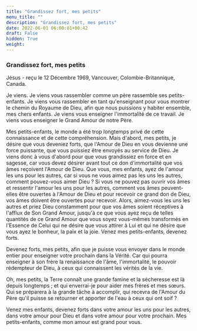 ```yaml
---
title: "Grandissez fort, mes petits"
menu_title: ""
description: "Grandissez fort, mes petits"
date: 2022-06-01 06:00:01+00:42
draft: False
hidden: True
weight:
---
```

### Grandissez fort, mes petits

Jésus - reçu le 12 Décembre 1969, Vancouver, Colombie-Britannique, Canada.

Je viens. Je viens vous rassembler comme un père rassemble ses petits-enfants. Je viens vous rassembler en tant qu'enseignant pour vous montrer le chemin du Royaume de Dieu, afin que nous puissions y habiter ensemble, mes chers enfants. Je viens vous enseigner l'immortalité de ce travail. Je viens vous enseigner le Grand Amour de notre Père.

Mes petits-enfants, le monde a été trop longtemps privé de cette connaissance et de cette compréhension. Mais d'abord, mes petits, je désire que vous deveniez forts, que l'Amour de Dieu en vous devienne une force puissante, que vous puissiez être envoyés au service de Dieu. Je viens donc à vous d'abord pour que vous grandissiez en force et en sagesse, car vous devez désirer avant tout ce don d'immortalité que vos âmes reçoivent l'Amour de Dieu. Que vous, mes enfants, ayez de l'amour les uns pour les autres, car si vous ne vous aimez pas les uns les autres, comment pouvez-vous aimer Dieu ? Si vous ne pouvez pas ouvrir vos âmes et ressentir l'amour les uns pour les autres, comment vos âmes peuvent-elles être ouvertes à l'Amour de Dieu et pour recevoir ce grand don de Dieu, vos âmes doivent être ouvertes pour recevoir. Alors, aimez-vous les uns les autres et priez Dieu constamment pour que vos âmes soient réceptives à l'afflux de Son Grand Amour, jusqu'à ce que vous ayez reçu de telles quantités de ce Grand Amour que vous soyez vous-mêmes transformés en l'Essence de Celui qui ne désire que vous attirer à Lui et qui ne désire que vous ayez le bonheur, la paix et la joie. Venez mes petits-enfants, devenez forts.

Devenez forts, mes petits, afin que je puisse vous envoyer dans le monde entier pour enseigner votre prochain dans la Vérité. Car qui pourra enseigner à son frère la renaissance de l'âme, l'immortalité, le pouvoir rédempteur de Dieu, à ceux qui connaissent les vérités de la vie.

Oh, mes petits, la Terre connaît une grande famine et la sécheresse est là depuis longtemps ; et qui enverrai-je pour aider mes frères et mes sœurs. Qui se préparera à la grande tâche à accomplir, qui recevra de l'Amour du Père qu'il puisse se retourner et apporter de l'eau à ceux qui ont soif ?

Venez mes enfants, devenez forts dans votre amour les uns pour les autres, dans votre amour pour Dieu et dans votre amour pour votre prochain. Mes petits-enfants, comme mon amour est grand pour vous.
